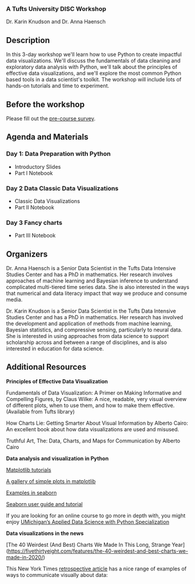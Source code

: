 ### A Tufts University DISC Workshop

Dr. Karin Knudson and Dr. Anna Haensch

## Description

In this 3-day workshop we'll learn how to use Python to create impactful data visualizations.  We'll discuss the fundamentals of data cleaning and exploratory data analysis with Python, we'll talk about the principles of effective data visualizations, and we'll explore the most common Python based tools in a data scientist's toolkit.  The workshop will include lots of hands-on tutorials and time to experiment.


## Before the workshop

Please fill out the [pre-course survey](https://docs.google.com/forms/d/e/1FAIpQLSdiIwO-LZ0hEpLci5WIEjdLEedqChE0FzFWPm3-fXqegWJtcw/viewform?usp=sf_link).

## Agenda and Materials
### Day 1: Data Preparation with Python
<ul>
<li> Introductory Slides </li>
<li> Part I Notebook </li>
</ul>

### Day 2 Data Classic Data Visualizations 
<ul>
<li> Classic Data Visualizations </li>
<li> Part II Notebook </li>
</ul>

### Day 3 Fancy charts
<ul>
<li> Part III Notebook </li>
</ul>


## Organizers

Dr. Anna Haensch is a Senior Data Scientist in the Tufts Data Intensive Studies Center and has a PhD in mathematics.  Her research involves approaches of machine learning and Bayesian inference to understand complicated multi-tiered time series data. She is also interested in the ways that numerical and data literacy impact that way we produce and consume media.

Dr. Karin Knudson is a Senior Data Scientist in the Tufts Data Intensive Studies Center and has a PhD in mathematics.  Her research has involved the development and application of methods from machine learning, Bayesian statistics, and compressive sensing, particularly to neural data. She is interested in using approaches from data science to support scholarship across and between a range of disciplines, and is also interested in education for data science. 

## Additional Resources

**Principles of Effective Data Visualization**

Fundamentals of Data Visualization: A Primer on Making Informative and Compelling Figures, by Claus Wilke: A nice, readable, very visual overview of different plots, when to use them, and how to make them effective. (Available from Tufts library)

How Charts Lie: Getting Smarter About Visual Information by Alberto Cairo: An excellent book about how data visualizations are used and misused.

Truthful Art, The: Data, Charts, and Maps for Communication by Alberto Cairo

**Data analysis and visualization in Python**

[Matplotlib tutorials](https://matplotlib.org/stable/tutorials/index.html)

[A gallery of simple plots in matplotlib](https://matplotlib.org/stable/tutorials/introductory/sample_plots.html#sphx-glr-tutorials-introductory-sample-plots-py)

[Examples in seaborn](https://seaborn.pydata.org/examples/index.html)

[Seaborn user guide and tutorial](https://seaborn.pydata.org/tutorial.html)

If you are looking for an online course to go more in depth with, you might enjoy [UMichigan’s Applied Data Science with Python Specialization](https://www.coursera.org/specializations/data-science-python)

**Data visualizations in the news**

[The 40 Weirdest (And Best) Charts We Made In This Long, Strange Year] (https://fivethirtyeight.com/features/the-40-weirdest-and-best-charts-we-made-in-2020/)

This New York Times [retrospective article](https://www.nytimes.com/interactive/2019/04/22/upshot/upshot-at-five-years.html) has a nice range of examples of ways to communicate visually about data: 

